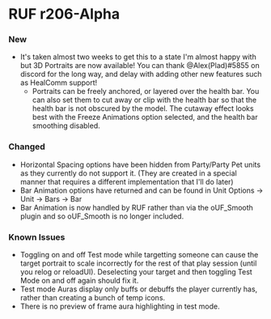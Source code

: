 # RUF r206-Alpha
### New
* It's taken almost two weeks to get this to a state I'm almost happy with but 3D Portraits are now available! You can thank @Alex(Plad)#5855 on discord for the long way, and delay with adding other new features such as HealComm support!
    * Portraits can be freely anchored, or layered over the health bar. You can also set them to cut away or clip with the health bar so that the health bar is not obscured by the model. The cutaway effect looks best with the Freeze Animations option selected, and the health bar smoothing disabled.

### Changed
* Horizontal Spacing options have been hidden from Party/Party Pet units as they currently do not support it. (They are created in a special manner that requires a different implementation that I'll do later)
* Bar Animation options have returned and can be found in Unit Options -> Unit -> Bars -> Bar
* Bar Animation is now handled by RUF rather than via the oUF_Smooth plugin and so oUF_Smooth is no longer included.


### Known Issues
* Toggling on and off Test mode while targetting someone can cause the target portrait to scale incorrectly for the rest of that play session (until you relog or reloadUI). Deselecting your target and then toggling Test Mode on and off again should fix it.
* Test mode Auras display only buffs or debuffs the player currently has, rather than creating a bunch of temp icons.
* There is no preview of frame aura highlighting in test mode.